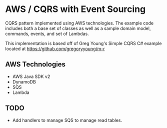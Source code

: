 AWS / CQRS with Event Sourcing
=========================

CQRS pattern implemented using AWS technologies. The example code includes both a base set of classes as well as a sample domain model, commands, events, and set of Lambdas.

This implementation is based off of Greg Young's Simple CQRS C# example
located at https://github.com/gregoryyoung/m-r

## AWS Technologies
- AWS Java SDK v2
- DynamoDB
- SQS
- Lambda

## TODO
- Add handlers to manage SQS to manage read tables.
